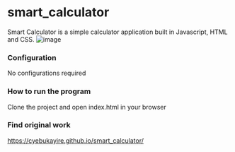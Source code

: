 # smart_calculator
Smart Calculator is a simple calculator application built in Javascript, HTML and CSS.
![image](https://user-images.githubusercontent.com/55869293/130355227-9cac68fe-1098-4443-b0c3-0bf0fc0f709d.png)


### Configuration
No configurations required

### How to run the program
Clone the project and open index.html in your browser

### Find original work
https://cyebukayire.github.io/smart_calculator/
